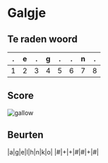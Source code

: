 # Galgje

## Te raden woord

|.|e|.|g|.|.|n|.|
|-|-|-|-|-|-|-|-|
|1|2|3|4|5|6|7|8|

## Score
![gallow](./images/1.png)

## Beurten
|a|g|e|l|h|n|k|o|
|#|+|+|#|#|+|#|